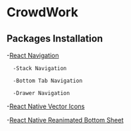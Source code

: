 # CrowdWork




## Packages Installation
-[React Navigation](https://reactnavigation.org/)

      -Stack Navigation
   
      -Bottom Tab Navigation
   
      -Drawer Navigation

-[React Native Vector Icons](https://www.npmjs.com/package/react-native-vector-icons)

-[React Native Reanimated Bottom Sheet](https://www.npmjs.com/package/reanimated-bottom-sheet)
